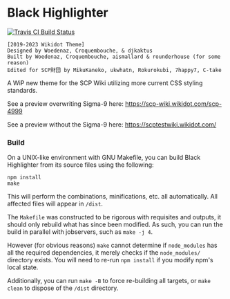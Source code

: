# Black Highlighter

[![Travis CI Build Status](https://travis-ci.org/SCP-JP/Black-Highlighter.svg?branch=master)](https://travis-ci.org/MikuKaneko/Black-Highlighter)

    [2019-2023 Wikidot Theme]
    Designed by Woedenaz, Croquembouche, & djkaktus
    Built by Woedenaz, Croquembouche, aismallard & rounderhouse (for some reason)
    Edited for SCP財団 by MikuKaneko, ukwhatn, Rokurokubi, 7happy7, C-take


A WiP new theme for the SCP Wiki utilizing more current CSS styling standards.

See a preview overwriting Sigma-9 here: https://scp-wiki.wikidot.com/scp-4999

See a preview without the Sigma-9 here: https://scptestwiki.wikidot.com/

### Build

On a UNIX-like environment with GNU Makefile, you can build Black Highlighter from its source files using the following:

```
npm install
make
```

This will perform the combinations, minifications, etc. all automatically. All affected files will appear in `/dist`.

The `Makefile` was constructed to be rigorous with requisites and outputs, it should only rebuild what has since been modified. As such, you can run the build in parallel with jobservers, such as `make -j 4`.

However (for obvious reasons) `make` cannot determine if `node_modules` has all the required dependencies, it merely checks if the `node_modules/` directory exists. You will need to re-run `npm install` if you modify npm's local state.

Additionally, you can run `make -B` to force re-building all targets, or `make clean` to dispose of the `/dist` directory.
